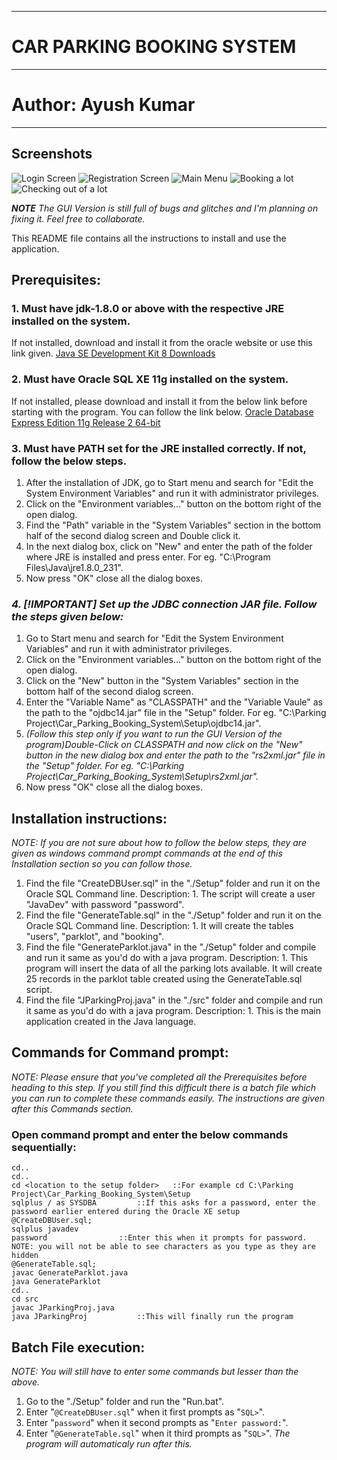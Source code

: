 ---------------------------------------------------------------------------------
# CAR PARKING BOOKING SYSTEM
---------------------------------------------------------------------------------
# Author: Ayush Kumar
---------------------------------------------------------------------------------

## Screenshots
![Login Screen](https://i.imgur.com/EshHbLp.png)
![Registration Screen](https://i.imgur.com/DY3LhWz.png)
![Main Menu](https://i.imgur.com/z4WYy7z.png)
![Booking a lot](https://i.imgur.com/QKbDaMK.png)
![Checking out of a lot](https://i.imgur.com/99P0MQF.png)

_**NOTE** The GUI Version is still full of bugs and glitches and I'm planning on fixing it. Feel free to collaborate._

This README file contains all the instructions to install and use the application.

## Prerequisites:
### 1. Must have jdk-1.8.0 or above with the respective JRE installed on the system. 
If not installed, download and install it from the oracle website or use this link given.
[Java SE Development Kit 8 Downloads](https://www.oracle.com/in/java/technologies/javase/javase-jdk8-downloads.html)

### 2. Must have Oracle SQL XE 11g installed on the system. 
If not installed, please download and install it from the below link before starting with the program. You can follow the link below.
[Oracle Database Express Edition 11g Release 2 64-bit](https://www.youwindowsworld.com/en/downloads/database/oracle/oracle-database-express-edition-11g-release-2-windows-64-bit)

### 3. Must have PATH set for the JRE installed correctly. If not, follow the below steps.
1. After the installation of JDK, go to Start menu and search for "Edit the System Environment Variables" and run it with administrator privileges.
2. Click on the "Environment variables..." button on the bottom right of the open dialog.
3. Find the "Path" variable in the "System Variables" section in the bottom half of the second dialog screen and Double click it.
4. In the next dialog box, click on "New" and enter the path of the folder where JRE is installed and press enter. For eg. "C:\Program Files\Java\jre1.8.0_231".
5. Now press "OK" close all the dialog boxes.

### _4. [!IMPORTANT] Set up the JDBC connection JAR file. Follow the steps given below:_
1. Go to Start menu and search for "Edit the System Environment Variables" and run it with administrator privileges.
2. Click on the "Environment variables..." button on the bottom right of the open dialog.
3. Click on the "New" button in the "System Variables" section in the bottom half of the second dialog screen.
4. Enter the "Variable Name" as "CLASSPATH" and the "Variable Vaule" as the path to the "ojdbc14.jar" file in the "Setup" folder. For eg. "C:\Parking Project\Car_Parking_Booking_System\Setup\ojdbc14.jar".
5. _(Follow this step only if you want to run the GUI Version of the program)Double-Click on CLASSPATH and now click on the "New" button in the new dialog box and enter the path to the "rs2xml.jar" file in the "Setup" folder. For eg. "C:\Parking Project\Car_Parking_Booking_System\Setup\rs2xml.jar"._
6. Now press "OK" close all the dialog boxes.

## Installation instructions:
_NOTE: If you are not sure about how to follow the below steps, they are given as windows command prompt commands at the end of this Installation section so you can follow those._
1. Find the file "CreateDBUser.sql" in the "./Setup" folder and run it on the Oracle SQL Command line.
	Description:
		1. The script will create a user "JavaDev" with password "password".
2. Find the file "GenerateTable.sql" in the "./Setup" folder and run it on the Oracle SQL Command line.
	Description:
		1. It will create the tables "users", "parklot", and "booking".
3. Find the file "GenerateParklot.java" in the "./Setup" folder and compile and run it same as you'd do with a java program.
	Description:
		1. This program will insert the data of all the parking lots available. It will create 25 records in the parklot table created using the GenerateTable.sql script.
4. Find the file "JParkingProj.java" in the "./src" folder and compile and run it same as you'd do with a java program.
	Description:
		1. This is the main application created in the Java language.
## Commands for Command prompt:
_NOTE: Please ensure that you've completed all the Prerequisites before heading to this step._
_If you still find this difficult there is a batch file which you can run to complete these commands easily. The instructions are given after this Commands section._
### Open command prompt and enter the below commands sequentially:
	cd..
	cd..
	cd <location to the setup folder>	::For example cd C:\Parking Project\Car_Parking_Booking_System\Setup
	sqlplus / as SYSDBA			::If this asks for a password, enter the password earlier entered during the Oracle XE setup
	@CreateDBUser.sql;
	sqlplus javadev
	password				::Enter this when it prompts for password. NOTE: you will not be able to see characters as you type as they are hidden
	@GenerateTable.sql;
	javac GenerateParklot.java
	java GenerateParklot
	cd..
	cd src
	javac JParkingProj.java
	java JParkingProj			::This will finally run the program
##  Batch File execution:
_NOTE: You will still have to enter some commands but lesser than the above._
1. Go to the "./Setup" folder and run the "Run.bat". 
 1. Enter "`@CreateDBUser.sql`" when it first prompts as "`SQL>`".
 2. Enter "`password`" when it second prompts as "`Enter password:`".
 3. Enter "`@GenerateTable.sql`" when it third prompts  as "`SQL>`".
_The program will automaticaly run after this._
